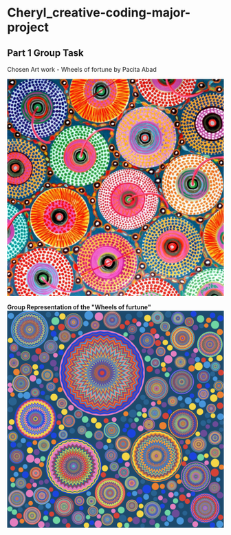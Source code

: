 # Cheryl_creative-coding-major-project

## Part 1 Group Task
Chosen Art work - Wheels of fortune by Pacita Abad

![Wheels of furtune](readmeImages/Wheels_of_Fortune.jpg) 

**Group Representation of the "Wheels of furtune"**
![Group E Representation of Art work](readmeImages/GroupE_Representation.jpeg)
